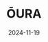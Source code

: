 ---  
layout: startup_page  
title: "ŌURA"  
id: "ouraring.com"  
permalink: "/uraouraring.com11192024/"  
website: "https://ouraring.com/"  
funding_round: "Series D"  
funding_amount: "$75M"  
investors: "Dexcom"  
about: "ŌURA makes the Oura Ring, a smart ring that continuously monitors various health and wellness biometrics, providing personalized insights and guidance to users. It focuses on preventative health, offering data on sleep, activity, readiness, stress, and more, aiming to empower individuals to improve their overall well-being. The ring's data is validated against medical gold standards."  
markets: "Wearables, Healthtech, Wellness"  
hq: "Oulu, Finland"  
founded_year: "2013"  
linkedin: "https://www.linkedin.com/company/oura/mycompany/verification/"  
twitter: ""  
instagram: "https://www.instagram.com/ouraring/?hl=en"  
facebook: ""  
crunchbase: ""  
pitchbook: ""  

date_display: "19-Nov-2024"  
date: "2024-11-19"

# SEO Optimization  
meta_title: "ŌURA - Series D Funding ($75M)"  
meta_description: "ŌURA, ŌURA makes the Oura Ring, a smart ring that continuously monitors various health and wellness biometrics, providing personalized insights and guidance..."  
meta_keywords: "ŌURA, Wearables, Healthtech, Wellness, Series D funding"  
canonical_url: "https://startup.projectstartups.com/uraouraring.com11192024/"  
---